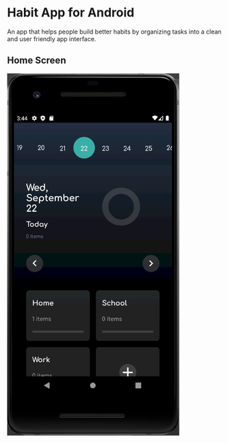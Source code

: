 # Habit App for Android

An app that helps people build better habits by organizing tasks into a clean and user friendly app interface. 

## Home Screen

![Home Screen](/Habit-App-Home.png)

